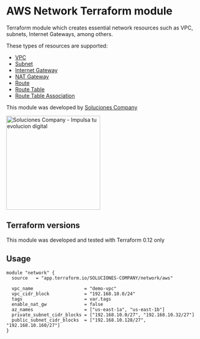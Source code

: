 # AWS Network Terraform module

Terraform module which creates essential network resources such as VPC, subnets, Internet Gateways, among others.

These types of resources are supported:

* [VPC](https://www.terraform.io/docs/providers/aws/r/vpc.html)
* [Subnet](https://www.terraform.io/docs/providers/aws/r/subnet.html)
* [Internet Gateway](https://www.terraform.io/docs/providers/aws/r/internet_gateway.html)
* [NAT Gateway](https://www.terraform.io/docs/providers/aws/r/nat_gateway.html)
* [Route](https://www.terraform.io/docs/providers/aws/r/route.html)
* [Route Table](https://www.terraform.io/docs/providers/aws/r/route_table.html)
* [Route Table Association](https://www.terraform.io/docs/providers/aws/r/route_table_association.html)

This module was developed by [Soluciones Company](https://www.solucionescompany.com)

<a href="https://www.solucionescompany.com/" target="_blank"><img src="https://www.solucionescompany.com/wp-content/uploads/2018/08/logo-so.jpg" alt="Soluciones Company - Impulsa tu evolucion digital" width="250" /></a>

## Terraform versions

This module was developed and tested with Terraform 0.12 only

## Usage

```hcl
module "network" {
  source   = "app.terraform.io/SOLUCIONES-COMPANY/network/aws"

  vpc_name                   = "demo-vpc"
  vpc_cidr_block             = "192.168.10.0/24"
  tags                       = var.tags
  enable_nat_gw              = false
  az_names                   = ["us-east-1a", "us-east-1b"]
  private_subnet_cidr_blocks = ["192.168.10.0/27", "192.168.10.32/27"]
  public_subnet_cidr_blocks  = ["192.168.10.128/27", "192.168.10.160/27"]
}
```
